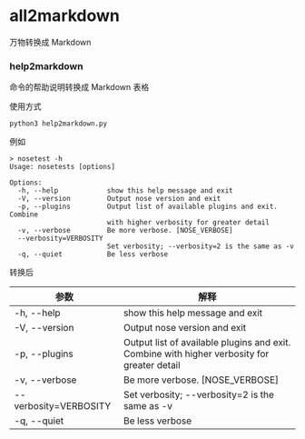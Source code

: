 # all2markdown

万物转换成 Markdown

### help2markdown

命令的帮助说明转换成 Markdown 表格

使用方式

```
python3 help2markdown.py
```

例如

```
> nosetest -h
Usage: nosetests [options]

Options:
  -h, --help            show this help message and exit
  -V, --version         Output nose version and exit
  -p, --plugins         Output list of available plugins and exit. Combine
                        with higher verbosity for greater detail
  -v, --verbose         Be more verbose. [NOSE_VERBOSE]
  --verbosity=VERBOSITY
                        Set verbosity; --verbosity=2 is the same as -v
  -q, --quiet           Be less verbose
```

转换后

| 参数                  | 解释                                                                                        |
| --------------------- | ------------------------------------------------------------------------------------------- |
| -h, --help            | show this help message and exit                                                             |
| -V, --version         | Output nose version and exit                                                                |
| -p, --plugins         | Output list of available plugins and exit. Combine with higher verbosity for greater detail |
| -v, --verbose         | Be more verbose. [NOSE_VERBOSE]                                                             |
| --verbosity=VERBOSITY | Set verbosity; --verbosity=2 is the same as -v                                              |
| -q, --quiet           | Be less verbose                                                                             |

